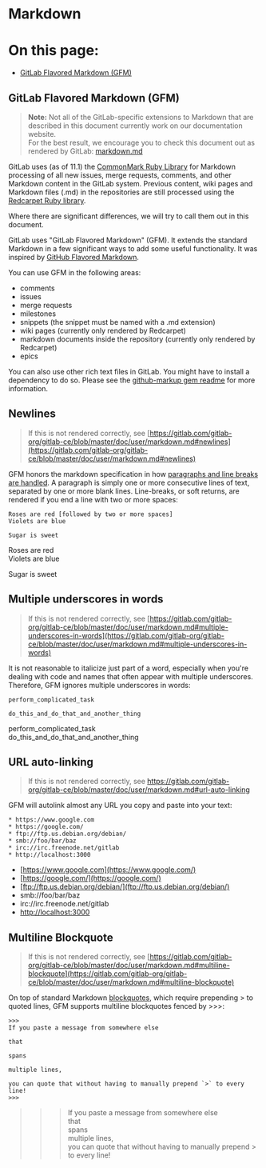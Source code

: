 # Markdown
# On this page:
- [GitLab Flavored Markdown (GFM)](##gitLab_flavored_markdown (GFM))
## GitLab Flavored Markdown (GFM)
>**Note:** Not all of the GitLab-specific extensions to Markdown that are described in this document currently work on our documentation website.  
For the best result, we encourage you to check this document out as rendered by GitLab: [markdown.md](https://gitlab.com/gitlab-org/gitlab-ce/blob/master/doc/user/markdown.md)

GitLab uses (as of 11.1) the [CommonMark Ruby Library](https://github.com/gjtorikian/commonmarker) for Markdown processing of all new issues, merge requests, comments, and other Markdown content in the GitLab system. Previous content, wiki pages and Markdown files (.md) in the repositories are still processed using the [Redcarpet Ruby library](https://github.com/vmg/redcarpet).

Where there are significant differences, we will try to call them out in this document.

GitLab uses "GitLab Flavored Markdown" (GFM). It extends the standard Markdown in a few significant ways to add some useful functionality. It was inspired by [GitHub Flavored Markdown](https://help.github.com/articles/basic-writing-and-formatting-syntax/).

You can use GFM in the following areas:
* comments
* issues
* merge requests
* milestones
* snippets (the snippet must be named with a .md extension)
* wiki pages (currently only rendered by Redcarpet)
* markdown documents inside the repository (currently only rendered by Redcarpet)
* epics

You can also use other rich text files in GitLab. You might have to install a dependency to do so. Please see the [github-markup gem readme](https://github.com/gitlabhq/markup#markups) for more information.

## Newlines
>If this is not rendered correctly, see [https://gitlab.com/gitlab-org/gitlab-ce/blob/master/doc/user/markdown.md#newlines](https://gitlab.com/gitlab-org/gitlab-ce/blob/master/doc/user/markdown.md#newlines)

GFM honors the markdown specification in how [paragraphs and line breaks are handled](https://daringfireball.net/projects/markdown/syntax#p).
A paragraph is simply one or more consecutive lines of text, separated by one or more blank lines. Line-breaks, or soft returns, are rendered if you end a line with two or more spaces:
```
Roses are red [followed by two or more spaces]           
Violets are blue

Sugar is sweet
```
Roses are red    
Violets are blue

Sugar is sweet
## Multiple underscores in words 
>If this is not rendered correctly, see [https://gitlab.com/gitlab-org/gitlab-ce/blob/master/doc/user/markdown.md#multiple-underscores-in-words](https://gitlab.com/gitlab-org/gitlab-ce/blob/master/doc/user/markdown.md#multiple-underscores-in-words)

It is not reasonable to italicize just part of a word, especially when you're dealing with code and names that often appear with multiple underscores. Therefore, GFM ignores multiple underscores in words:
```
perform_complicated_task

do_this_and_do_that_and_another_thing
```
perform_complicated_task   
do_this_and_do_that_and_another_thing
## URL auto-linking 
>If this is not rendered correctly, see https://gitlab.com/gitlab-org/gitlab-ce/blob/master/doc/user/markdown.md#url-auto-linking

GFM will autolink almost any URL you copy and paste into your text:
```
* https://www.google.com
* https://google.com/
* ftp://ftp.us.debian.org/debian/
* smb://foo/bar/baz
* irc://irc.freenode.net/gitlab
* http://localhost:3000
```
* [https://www.google.com](https://www.google.com/)
* [https://google.com/](https://google.com/)
* [ftp://ftp.us.debian.org/debian/](ftp://ftp.us.debian.org/debian/)
* smb://foo/bar/baz
* irc://irc.freenode.net/gitlab
* [http://localhost:3000](http://localhost:3000/)

## Multiline Blockquote 
>If this is not rendered correctly, see [https://gitlab.com/gitlab-org/gitlab-ce/blob/master/doc/user/markdown.md#multiline-blockquote](https://gitlab.com/gitlab-org/gitlab-ce/blob/master/doc/user/markdown.md#multiline-blockquote)

On top of standard Markdown [blockquotes](https://docs.gitlab.com/ee/user/markdown.html#blockquotes), which require prepending > to quoted lines, GFM supports multiline blockquotes fenced by >>>:
```
>>>
If you paste a message from somewhere else

that

spans

multiple lines,

you can quote that without having to manually prepend `>` to every line!
>>>
```
>>>If you paste a message from somewhere else  
that  
spans  
multiple lines,  
you can quote that without having to manually prepend > to every line!
>>>    

